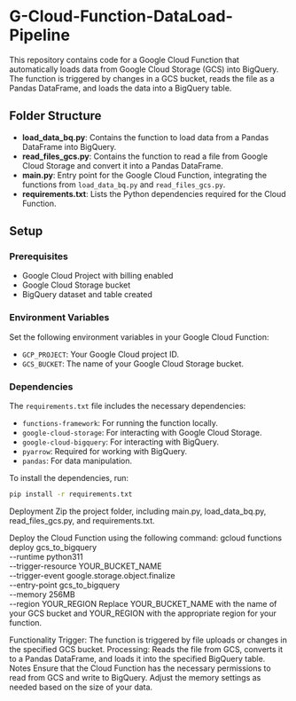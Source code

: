 # G-Cloud-Function-DataLoad-Pipeline

This repository contains code for a Google Cloud Function that automatically loads data from Google Cloud Storage (GCS) into BigQuery. The function is triggered by changes in a GCS bucket, reads the file as a Pandas DataFrame, and loads the data into a BigQuery table.

## Folder Structure

- **load_data_bq.py**: Contains the function to load data from a Pandas DataFrame into BigQuery.
- **read_files_gcs.py**: Contains the function to read a file from Google Cloud Storage and convert it into a Pandas DataFrame.
- **main.py**: Entry point for the Google Cloud Function, integrating the functions from `load_data_bq.py` and `read_files_gcs.py`.
- **requirements.txt**: Lists the Python dependencies required for the Cloud Function.

## Setup

### Prerequisites

- Google Cloud Project with billing enabled
- Google Cloud Storage bucket
- BigQuery dataset and table created

### Environment Variables

Set the following environment variables in your Google Cloud Function:
- `GCP_PROJECT`: Your Google Cloud project ID.
- `GCS_BUCKET`: The name of your Google Cloud Storage bucket.

### Dependencies

The `requirements.txt` file includes the necessary dependencies:
- `functions-framework`: For running the function locally.
- `google-cloud-storage`: For interacting with Google Cloud Storage.
- `google-cloud-bigquery`: For interacting with BigQuery.
- `pyarrow`: Required for working with BigQuery.
- `pandas`: For data manipulation.

To install the dependencies, run:

```sh
pip install -r requirements.txt
```
Deployment
Zip the project folder, including main.py, load_data_bq.py, read_files_gcs.py, and requirements.txt.

Deploy the Cloud Function using the following command:
gcloud functions deploy gcs_to_bigquery \
    --runtime python311 \
    --trigger-resource YOUR_BUCKET_NAME \
    --trigger-event google.storage.object.finalize \
    --entry-point gcs_to_bigquery \
    --memory 256MB \
    --region YOUR_REGION
Replace YOUR_BUCKET_NAME with the name of your GCS bucket and YOUR_REGION with the appropriate region for your function.

Functionality
Trigger: The function is triggered by file uploads or changes in the specified GCS bucket.
Processing: Reads the file from GCS, converts it to a Pandas DataFrame, and loads it into the specified BigQuery table.
Notes
Ensure that the Cloud Function has the necessary permissions to read from GCS and write to BigQuery.
Adjust the memory settings as needed based on the size of your data.
